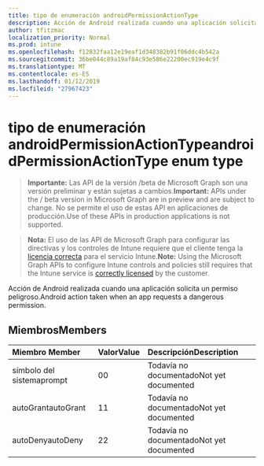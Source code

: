 ```yaml
---
title: tipo de enumeración androidPermissionActionType
description: Acción de Android realizada cuando una aplicación solicita un permiso peligroso.
author: tfitzmac
localization_priority: Normal
ms.prod: intune
ms.openlocfilehash: f12832faa12e19eaf1d348382b91f06ddc4b542a
ms.sourcegitcommit: 36be044c89a19af84c93e586e22200ec919e4c9f
ms.translationtype: MT
ms.contentlocale: es-ES
ms.lasthandoff: 01/12/2019
ms.locfileid: "27967423"
---
```

# <a name="androidpermissionactiontype-enum-type"></a><span data-ttu-id="3c38e-103">tipo de enumeración androidPermissionActionType</span><span class="sxs-lookup"><span data-stu-id="3c38e-103">androidPermissionActionType enum type</span></span>

> <span data-ttu-id="3c38e-104">**Importante:** Las API de la versión /beta de Microsoft Graph son una versión preliminar y están sujetas a cambios.</span><span class="sxs-lookup"><span data-stu-id="3c38e-104">**Important:** APIs under the / beta version in Microsoft Graph are in preview and are subject to change.</span></span> <span data-ttu-id="3c38e-105">No se permite el uso de estas API en aplicaciones de producción.</span><span class="sxs-lookup"><span data-stu-id="3c38e-105">Use of these APIs in production applications is not supported.</span></span>

> <span data-ttu-id="3c38e-106">**Nota:** El uso de las API de Microsoft Graph para configurar las directivas y los controles de Intune requiere que el cliente tenga la [licencia correcta](https://go.microsoft.com/fwlink/?linkid=839381) para el servicio Intune.</span><span class="sxs-lookup"><span data-stu-id="3c38e-106">**Note:** Using the Microsoft Graph APIs to configure Intune controls and policies still requires that the Intune service is [correctly licensed](https://go.microsoft.com/fwlink/?linkid=839381) by the customer.</span></span>

<span data-ttu-id="3c38e-107">Acción de Android realizada cuando una aplicación solicita un permiso peligroso.</span><span class="sxs-lookup"><span data-stu-id="3c38e-107">Android action taken when an app requests a dangerous permission.</span></span>
## <a name="members"></a><span data-ttu-id="3c38e-108">Miembros</span><span class="sxs-lookup"><span data-stu-id="3c38e-108">Members</span></span>
|<span data-ttu-id="3c38e-109">Miembro	</span><span class="sxs-lookup"><span data-stu-id="3c38e-109">Member</span></span>|<span data-ttu-id="3c38e-110">Valor</span><span class="sxs-lookup"><span data-stu-id="3c38e-110">Value</span></span>|<span data-ttu-id="3c38e-111">Descripción</span><span class="sxs-lookup"><span data-stu-id="3c38e-111">Description</span></span>|
|:---|:---|:---|
|<span data-ttu-id="3c38e-112">símbolo del sistema</span><span class="sxs-lookup"><span data-stu-id="3c38e-112">prompt</span></span>|<span data-ttu-id="3c38e-113">0</span><span class="sxs-lookup"><span data-stu-id="3c38e-113">0</span></span>|<span data-ttu-id="3c38e-114">Todavía no documentado</span><span class="sxs-lookup"><span data-stu-id="3c38e-114">Not yet documented</span></span>|
|<span data-ttu-id="3c38e-115">autoGrant</span><span class="sxs-lookup"><span data-stu-id="3c38e-115">autoGrant</span></span>|<span data-ttu-id="3c38e-116">1</span><span class="sxs-lookup"><span data-stu-id="3c38e-116">1</span></span>|<span data-ttu-id="3c38e-117">Todavía no documentado</span><span class="sxs-lookup"><span data-stu-id="3c38e-117">Not yet documented</span></span>|
|<span data-ttu-id="3c38e-118">autoDeny</span><span class="sxs-lookup"><span data-stu-id="3c38e-118">autoDeny</span></span>|<span data-ttu-id="3c38e-119">2</span><span class="sxs-lookup"><span data-stu-id="3c38e-119">2</span></span>|<span data-ttu-id="3c38e-120">Todavía no documentado</span><span class="sxs-lookup"><span data-stu-id="3c38e-120">Not yet documented</span></span>|





